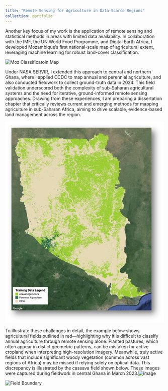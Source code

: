 ```yaml
---
title: "Remote Sensing for Agriculture in Data-Scarce Regions"
collection: portfolio
---
```


Another key focus of my work is the application of remote sensing and statistical methods in areas with limited data availability. In collaboration with the IMF, the UN World Food Programme, and Digital Earth Africa, I developed Mozambique’s first national-scale map of agricultural extent, leveraging machine learning for robust land-cover classification.

![Moz Classificatoin Map](/images/2025Bratley-IMF-thumbnail.png)

Under NASA SERVIR, I extended this approach to central and northern Ghana, where I applied CCDC to map annual and perennial agriculture, and also conducted fieldwork to collect ground-truth data in 2024. This field validation underscored both the complexity of sub-Saharan agricultural systems and the need for iterative, ground-informed remote sensing approaches. Drawing from these experiences, I am preparing a dissertation chapter that critically reviews current and emerging methods for mapping agriculture in sub-Saharan Africa, aiming to drive scalable, evidence-based land management across the region.

![Ghana Classificatoin Map](/images/ghana-map.png)

To illustrate these challenges in detail, the example below shows agricultural fields outlined in red—highlighting why it is difficult to classify annual agriculture through remote sensing alone. Planted pastures, which often appear in distict geometric patterns, can be mistaken for active cropland when interpreting high-resolution imagery. Meanwhile, truly active fields that include significant woody vegetation (common across vast regions of Africa) may be missed if relying solely on optical data. This discrepancy is illustrated by the cassava field shown below. These images were captured during fieldwork in central Ghana in March 2023.![image](https://github.com/user-attachments/assets/fd5c6ab4-ebee-4675-b064-822b531e68f3)

![Field Boundary](/images/field-examples.png)
